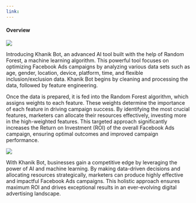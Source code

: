 ```yaml
---
link:
---
```


#### Overview

![](/images/portfolio/khanikbot-1.png)

Introducing Khanik Bot, an advanced AI tool built with the help of Random Forest, a machine learning algorithm. This powerful tool focuses on optimizing Facebook Ads campaigns by analyzing various data sets such as age, gender, location, device, platform, time, and flexible inclusion/exclusion data. Khanik Bot begins by cleaning and processing the data, followed by feature engineering.

Once the data is prepared, it is fed into the Random Forest algorithm, which assigns weights to each feature. These weights determine the importance of each feature in driving campaign success. By identifying the most crucial features, marketers can allocate their resources effectively, investing more in the high-weighted features. This targeted approach significantly increases the Return on Investment (ROI) of the overall Facebook Ads campaign, ensuring optimal outcomes and improved campaign performance.

![](/images/portfolio/khanikbot-2.png)

With Khanik Bot, businesses gain a competitive edge by leveraging the power of AI and machine learning. By making data-driven decisions and allocating resources strategically, marketers can produce highly effective and impactful Facebook Ads campaigns. This holistic approach ensures maximum ROI and drives exceptional results in an ever-evolving digital advertising landscape.
